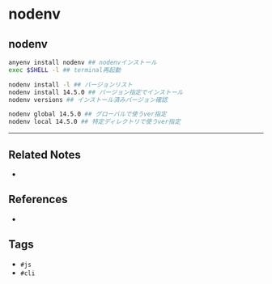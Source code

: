 # nodenv
## nodenv
```bash
anyenv install nodenv ## nodenvインストール
exec $SHELL -l ## terminal再起動

nodenv install -l ## バージョンリスト
nodenv install 14.5.0 ## バージョン指定でインストール
nodenv versions ## インストール済みバージョン確認

nodenv global 14.5.0 ## グローバルで使うver指定
nodenv local 14.5.0 ## 特定ディレクトリで使うver指定
```

---
## Related Notes
- 

## References
- 

## Tags
- `#js` 
- `#cli` 